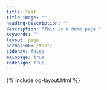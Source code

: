 ```yaml
---
title: Test
title-image: ""
heading-description: ""
description: "This is a demo page."
keywords: ""
layout: page
permalink: /test/
sidenav: false
mainpage: true
redesign: true
---
```



{% include og-layout.html %}

